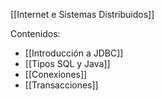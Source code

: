 [[Internet e Sistemas Distribuidos]]

Contenidos:
+ [[Introducción a JDBC]]
+ [[Tipos SQL y Java]]
+ [[Conexiones]]
+ [[Transacciones]]
